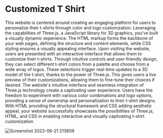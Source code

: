 # Customized T Shirt
This website is centered around creating an engaging platform for users to personalize their t-shirts through color and logo customization. Leveraging the capabilities of Three.js, a JavaScript library for 3D graphics, you've built a visually dynamic experience. The HTML markup forms the backbone of your web pages, defining the structure and content elements, while CSS styling ensures a visually appealing interface.
Upon visiting the website, users are presented with an interactive interface that allows them to customize their t-shirts. Through intuitive controls and user-friendly design, they can select different t-shirt colors from a palette and choose from a wide array of logos. These selections trigger real-time updates to a 3D model of the t-shirt, thanks to the power of Three.js. This gives users a live preview of their customizations, allowing them to fine-tune their choices if desired.
The website's intuitive interface and seamless integration of Three.js technology create a captivating user experience. Users have the freedom to experiment with various color combinations and logo options, providing a sense of ownership and personalization to their t-shirt designs. With HTML providing the structural framework and CSS adding aesthetic appeal, your website successfully
showcases the possibilities of Three.js, HTML, and CSS in enabling interactive and visually captivating t-shirt customization

![Screenshot 2023-06-21 213609](https://github.com/gayathrip2000/CustomizedT-ShirtWebSite/assets/99193625/0aaf83c9-638b-44af-996b-5bdd7cf2b38f)




